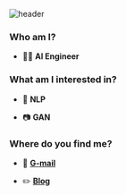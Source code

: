 ![header](https://capsule-render.vercel.app/api?color=9f9cff&type=waving&height=300&section=header&text=Hangjoo&fontSize=90&fontAlignY=40&fontColor=474747)  

### Who am I?

- 👨‍💻 **AI Engineer**

### What am I interested in?

- 📄 **NLP**

- 📷 **GAN**

### Where do you find me?

- 📧 **[G-mail](hyungjoo1470@gmail.com)**

- ✏️ **[Blog](https://hangjo-o.tistory.com/)**
